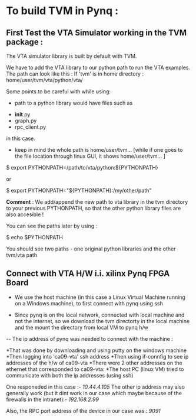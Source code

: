 
# To build TVM in Pynq :



## First Test the VTA Simulator working in the TVM package :


The VTA simulator library is built by default with TVM. 

We have to add the VTA library to our python path to run the VTA examples. The path can look like this :
If 'tvm' is in home directory :
home/user/tvm/vta/python/vta/

Some points to be careful with while using:

* path to a python library would have files such as 

- __init__.py
- graph.py
- rpc_client.py

in this case.

* keep in mind the whole path is home/user/tvm... [while if one goes to the file location through linux GUI, it shows home/user/tvm... ] 

$ export PYTHONPATH=/path/to/vta/python:${PYTHONPATH}

or 

$ export PYTHONPATH="${PYTHONPATH}:/my/other/path"


__Comment__ : We add/append the new path to vta library in the tvm directory to your previous PYTHONPATH, so that the other python library files are also accesible !

You can see the paths later by using :

$ echo $PYTHONPATH

You should see two paths - one original python libraries and the other tvm/vta path


## Connect with VTA H/W i.i. xilinx Pynq FPGA Board

*  We use the host machine (in this case a Linux Virtual Machine running on a Windows machine), to first connect with pynq using ssh

*  Since pynq is on the local network, connected with local machine and not the internet, so we download the tvm directorty in the local machine and the mount the directory from local VM to pynq h/w

-- The ip address of pynq was needed to connect with the machine :

*That was done by downloading and using putty on the windows machine
*Then logging into 'ca09-vta' ssh address
*Then using if-connfig to see ip addresses of the h/w of ca09-vta
*There were 2 other addresses on the ethernet that corresponded to ca09-vta:
*The host PC (linux VM) tried to communicate with both the ip addresses (using ssh)

One responeded in this case :- *10.44.4.105*
The other ip address may also generally work (but it dint work in our case which maybe because of the firewalls in the intranet):- *192.168.2.99*

Also, the RPC port address of the device in our case was : *9091*


